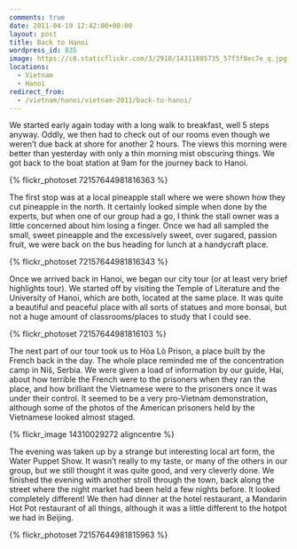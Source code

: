 ```yaml
---
comments: true
date: 2011-04-19 12:42:00+00:00
layout: post
title: Back to Hanoi
wordpress_id: 835
image: https://c8.staticflickr.com/3/2910/14311885735_57f3f8ec7e_q.jpg
locations:
  - Vietnam
  - Hanoi
redirect_from:
  - /vietnam/hanoi/vietnam-2011/back-to-hanoi/
---
```


We started early again today with a long walk to breakfast, well 5 steps anyway. Oddly, we then had to check
out of our rooms even though we weren’t due back at shore for another 2 hours. The views this morning were
better than yesterday with only a thin morning mist obscuring things. We got back to the boat station at 9am
for the journey back to Hanoi.

{% flickr_photoset 72157644981816363 %}

The first stop was at a local pineapple stall where we were shown how they cut pineapple in the north. It
certainly looked simple when done by the experts, but when one of our group had a go, I think the stall owner
was a little concerned about him losing a finger. Once we had all sampled the small, sweet pineapple and the
excessively sweet, over sugared, passion fruit, we were back on the bus heading for lunch at a handycraft
place.

{% flickr_photoset 72157644981816343 %}

Once we arrived back in Hanoi, we began our city tour (or at least very brief highlights tour). We started
off by visiting the Temple of Literature and the University of Hanoi, which are both, located at the same
place. It was quite a beautiful and peaceful place with all sorts of statues and more bonsai, but not a huge
amount of classrooms/places to study that I could see.

{% flickr_photoset 72157644981816103 %}

The next part of our tour took us to Hỏa Lò Prison, a place built by the French back in the day. The whole
place reminded me of the concentration camp in Niš, Serbia. We were given a load of information by our guide,
Hai, about how terrible the French were to the prisoners when they ran the place, and how brilliant the
Vietnamese were to the prisoners once it was under their control. It seemed to be a very pro-Vietnam
demonstration, although some of the photos of the American prisoners held by the Vietnamese looked almost
staged.

{% flickr_image 14310029272 aligncentre %}

The evening was taken up by a strange but interesting local art form, the Water Puppet Show. It wasn’t really
to my taste, or many of the others in our group, but we still thought it was quite good, and very cleverly
done. We finished the evening with another stroll through the town, back along the street where the night
market had been held a few nights before. It looked completely different! We then had dinner at the hotel
restaurant, a Mandarin Hot Pot restaurant of all things, although it was a little different to the hotpot we
had in Beijing.

{% flickr_photoset 72157644981815963 %}
